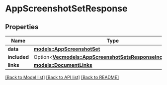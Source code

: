 # AppScreenshotSetResponse

## Properties

Name | Type | Description | Notes
------------ | ------------- | ------------- | -------------
**data** | [**models::AppScreenshotSet**](AppScreenshotSet.md) |  | 
**included** | Option<[**Vec<models::AppScreenshotSetsResponseIncludedInner>**](AppScreenshotSetsResponse_included_inner.md)> |  | [optional]
**links** | [**models::DocumentLinks**](DocumentLinks.md) |  | 

[[Back to Model list]](../README.md#documentation-for-models) [[Back to API list]](../README.md#documentation-for-api-endpoints) [[Back to README]](../README.md)


